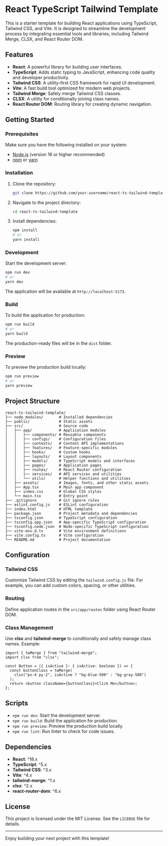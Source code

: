 # React TypeScript Tailwind Template

This is a starter template for building React applications using TypeScript, Tailwind CSS, and Vite. It is designed to streamline the development process by integrating essential tools and libraries, including Tailwind Merge, CLSX, and React Router DOM.

## Features

- **React**: A powerful library for building user interfaces.
- **TypeScript**: Adds static typing to JavaScript, enhancing code quality and developer productivity.
- **Tailwind CSS**: A utility-first CSS framework for rapid UI development.
- **Vite**: A fast build tool optimized for modern web projects.
- **Tailwind Merge**: Safely merge Tailwind CSS classes.
- **CLSX**: A utility for conditionally joining class names.
- **React Router DOM**: Routing library for creating dynamic navigation.

## Getting Started

### Prerequisites

Make sure you have the following installed on your system:

- [Node.js](https://nodejs.org/) (version 16 or higher recommended)
- [npm](https://www.npmjs.com/) or [yarn](https://yarnpkg.com/)

### Installation

1. Clone the repository:
   ```bash
   git clone https://github.com/your-username/react-ts-tailwind-template.git
   ```
2. Navigate to the project directory:
   ```bash
   cd react-ts-tailwind-template
   ```
3. Install dependencies:
   ```bash
   npm install
   # or
   yarn install
   ```

### Development

Start the development server:

```bash
npm run dev
# or
yarn dev
```

The application will be available at `http://localhost:5173`.

### Build

To build the application for production:

```bash
npm run build
# or
yarn build
```

The production-ready files will be in the `dist` folder.

### Preview

To preview the production build locally:

```bash
npm run preview
# or
yarn preview
```

## Project Structure

```
react-ts-tailwind-template/
├── node_modules/       # Installed dependencies
├── public/             # Static assets
├── src/                # Source code
│   ├── app/            # Application modules
│   │   ├── components/ # Reusable components
│   │   ├── configs/    # Configuration files
│   │   ├── contexts/   # Context API implementations
│   │   ├── features/   # Feature-specific modules
│   │   ├── hooks/      # Custom hooks
│   │   ├── layouts/    # Layout components
│   │   ├── models/     # TypeScript models and interfaces
│   │   ├── pages/      # Application pages
│   │   ├── routes/     # React Router configuration
│   │   ├── services/   # API services and utilities
│   │   └── utils/      # Helper functions and utilities
│   ├── assets/         # Images, fonts, and other static assets
│   ├── App.tsx         # Main app component
│   ├── index.css       # Global CSS styles
│   └── main.tsx        # Entry point
├── .gitignore          # Git ignore rules
├── eslint.config.js    # ESLint configuration
├── index.html          # HTML template
├── package.json        # Project metadata and dependencies
├── tsconfig.json       # TypeScript configuration
├── tsconfig.app.json   # App-specific TypeScript configuration
├── tsconfig.node.json  # Node-specific TypeScript configuration
├── vite-env.d.ts       # Vite environment definitions
├── vite.config.ts      # Vite configuration
└── README.md           # Project documentation
```

## Configuration

### Tailwind CSS

Customize Tailwind CSS by editing the `tailwind.config.js` file. For example, you can add custom colors, spacing, or other utilities.

### Routing

Define application routes in the `src/app/routes` folder using React Router DOM.

### Class Management

Use **clsx** and **tailwind-merge** to conditionally and safely manage class names. Example:

```tsx
import { twMerge } from "tailwind-merge";
import clsx from "clsx";

const Button = ({ isActive }: { isActive: boolean }) => {
  const buttonClass = twMerge(
    clsx("px-4 py-2", isActive ? "bg-blue-500" : "bg-gray-500")
  );
  return <button className={buttonClass}>Click Me</button>;
};
```

## Scripts

- `npm run dev`: Start the development server.
- `npm run build`: Build the application for production.
- `npm run preview`: Preview the production build locally.
- `npm run lint`: Run linter to check for code issues.

## Dependencies

- **React**: ^18.x
- **TypeScript**: ^5.x
- **Tailwind CSS**: ^3.x
- **Vite**: ^4.x
- **tailwind-merge**: ^1.x
- **clsx**: ^2.x
- **react-router-dom**: ^6.x

## License

This project is licensed under the MIT License. See the `LICENSE` file for details.

---

Enjoy building your next project with this template!
